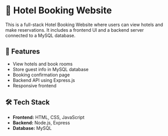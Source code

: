 # 🏨 Hotel Booking Website

This is a full-stack Hotel Booking Website where users can view hotels and make reservations. It includes a frontend UI and a backend server connected to a MySQL database.



## 🚀 Features

- View hotels and book rooms
- Store guest info in MySQL database
- Booking confirmation page
- Backend API using Express.js
- Responsive frontend


## 🛠️ Tech Stack

- **Frontend:** HTML, CSS, JavaScript
- **Backend:** Node.js, Express
- **Database:** MySQL


